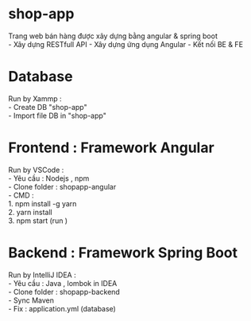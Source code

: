 # shop-app
Trang web bán hàng được xây dựng bằng angular &amp; spring boot  
    -  Xây dựng RESTfull API
    -  Xây dựng ứng dụng Angular
    -  Kết nối BE & FE
    
# Database 
  Run by Xammp :  
     - Create DB "shop-app"  
     - Import file DB in "shop-app"  
# Frontend : Framework Angular
  Run by VSCode :   
     - Yêu cầu : Nodejs , npm  
     - Clone folder : shopapp-angular  
     - CMD :    
     1. npm install -g yarn      
     2. yarn install       
     3. npm start (run )  
# Backend : Framework Spring Boot
   Run by IntelliJ IDEA :  
     - Yêu cầu : Java , lombok in IDEA  
     - Clone folder : shopapp-backend  
     - Sync Maven  
     - Fix : application.yml (database)  
     
